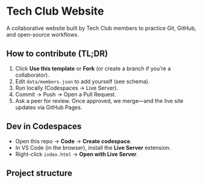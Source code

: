 # Tech Club Website

A collaborative website built by Tech Club members to practice Git, GitHub, and open-source workflows.

## How to contribute (TL;DR)
1) Click **Use this template** or **Fork** (or create a branch if you’re a collaborator).
2) Edit `data/members.json` to add yourself (see schema).
3) Run locally (Codespaces → Live Server).
4) Commit → Push → Open a Pull Request.
5) Ask a peer for review. Once approved, we merge—and the live site updates via GitHub Pages.

## Dev in Codespaces
- Open this repo → **Code** → **Create codespace**.
- In VS Code (in the browser), install the **Live Server** extension.
- Right-click `index.html` → **Open with Live Server**.

## Project structure
